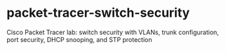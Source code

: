 # packet-tracer-switch-security
Cisco Packet Tracer lab: switch security with VLANs, trunk configuration, port security, DHCP snooping, and STP protection
